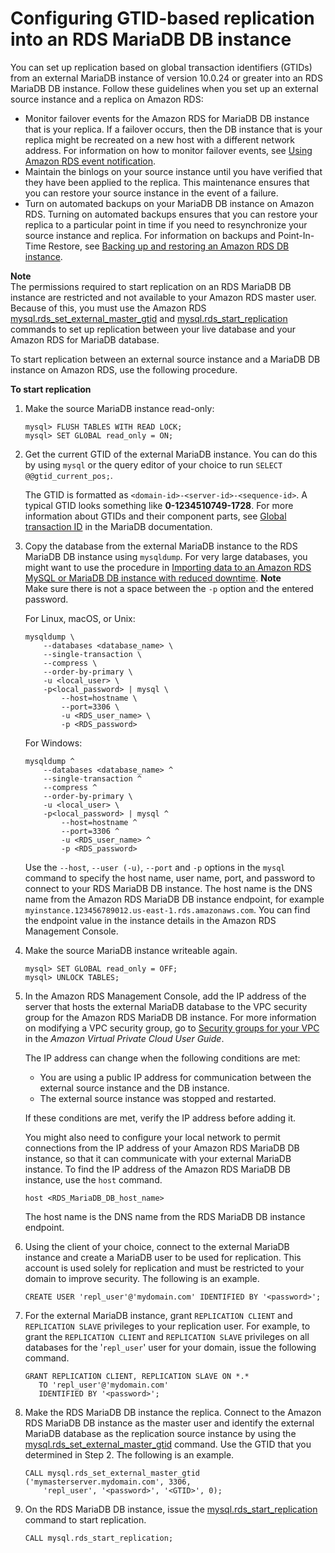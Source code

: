 # Configuring GTID\-based replication into an RDS MariaDB DB instance<a name="MariaDB.Procedural.Replication.GTID"></a>

You can set up replication based on global transaction identifiers \(GTIDs\) from an external MariaDB instance of version 10\.0\.24 or greater into an RDS MariaDB DB instance\. Follow these guidelines when you set up an external source instance and a replica on Amazon RDS:
+ Monitor failover events for the Amazon RDS for MariaDB DB instance that is your replica\. If a failover occurs, then the DB instance that is your replica might be recreated on a new host with a different network address\. For information on how to monitor failover events, see [Using Amazon RDS event notification](USER_Events.md)\.
+ Maintain the binlogs on your source instance until you have verified that they have been applied to the replica\. This maintenance ensures that you can restore your source instance in the event of a failure\.
+ Turn on automated backups on your MariaDB DB instance on Amazon RDS\. Turning on automated backups ensures that you can restore your replica to a particular point in time if you need to resynchronize your source instance and replica\. For information on backups and Point\-In\-Time Restore, see [Backing up and restoring an Amazon RDS DB instance](CHAP_CommonTasks.BackupRestore.md)\.

**Note**  
The permissions required to start replication on an RDS MariaDB DB instance are restricted and not available to your Amazon RDS master user\. Because of this, you must use the Amazon RDS [mysql\.rds\_set\_external\_master\_gtid](mysql_rds_set_external_master_gtid.md) and [mysql\.rds\_start\_replication](mysql_rds_start_replication.md) commands to set up replication between your live database and your Amazon RDS for MariaDB database\. 

To start replication between an external source instance and a MariaDB DB instance on Amazon RDS, use the following procedure\. <a name="MariaDB.Procedural.Importing.External.Repl.Procedure"></a>

**To start replication**

1. Make the source MariaDB instance read\-only:

   ```
   mysql> FLUSH TABLES WITH READ LOCK;
   mysql> SET GLOBAL read_only = ON;
   ```

1. Get the current GTID of the external MariaDB instance\. You can do this by using `mysql` or the query editor of your choice to run `SELECT @@gtid_current_pos;`\. 

   The GTID is formatted as `<domain-id>-<server-id>-<sequence-id>`\. A typical GTID looks something like **0\-1234510749\-1728**\. For more information about GTIDs and their component parts, see [Global transaction ID](http://mariadb.com/kb/en/mariadb/global-transaction-id/) in the MariaDB documentation\. 

1. Copy the database from the external MariaDB instance to the RDS MariaDB DB instance using `mysqldump`\. For very large databases, you might want to use the procedure in [Importing data to an Amazon RDS MySQL or MariaDB DB instance with reduced downtime](MySQL.Procedural.Importing.NonRDSRepl.md)\. 
**Note**  
Make sure there is not a space between the `-p` option and the entered password\. 

   For Linux, macOS, or Unix:

   ```
   mysqldump \
       --databases <database_name> \
       --single-transaction \
       --compress \
       --order-by-primary \
       -u <local_user> \
       -p<local_password> | mysql \
           --host=hostname \
           --port=3306 \
           -u <RDS_user_name> \
           -p <RDS_password>
   ```

   For Windows:

   ```
   mysqldump ^
       --databases <database_name> ^
       --single-transaction ^
       --compress ^
       --order-by-primary \
       -u <local_user> \
       -p<local_password> | mysql ^
           --host=hostname ^
           --port=3306 ^
           -u <RDS_user_name> ^
           -p <RDS_password>
   ```

   Use the `--host`, `--user (-u)`, `--port` and `-p` options in the `mysql` command to specify the host name, user name, port, and password to connect to your RDS MariaDB DB instance\. The host name is the DNS name from the Amazon RDS MariaDB DB instance endpoint, for example `myinstance.123456789012.us-east-1.rds.amazonaws.com`\. You can find the endpoint value in the instance details in the Amazon RDS Management Console\. 

1. Make the source MariaDB instance writeable again\.

   ```
   mysql> SET GLOBAL read_only = OFF;
   mysql> UNLOCK TABLES;
   ```

1. In the Amazon RDS Management Console, add the IP address of the server that hosts the external MariaDB database to the VPC security group for the Amazon RDS MariaDB DB instance\. For more information on modifying a VPC security group, go to [Security groups for your VPC](https://docs.aws.amazon.com/vpc/latest/userguide/VPC_SecurityGroups.html) in the *Amazon Virtual Private Cloud User Guide*\. 

   The IP address can change when the following conditions are met:
   + You are using a public IP address for communication between the external source instance and the DB instance\.
   + The external source instance was stopped and restarted\.

   If these conditions are met, verify the IP address before adding it\.

   You might also need to configure your local network to permit connections from the IP address of your Amazon RDS MariaDB DB instance, so that it can communicate with your external MariaDB instance\. To find the IP address of the Amazon RDS MariaDB DB instance, use the `host` command\.

   ```
   host <RDS_MariaDB_DB_host_name>
   ```

   The host name is the DNS name from the RDS MariaDB DB instance endpoint\. 

1. Using the client of your choice, connect to the external MariaDB instance and create a MariaDB user to be used for replication\. This account is used solely for replication and must be restricted to your domain to improve security\. The following is an example\.

   ```
   CREATE USER 'repl_user'@'mydomain.com' IDENTIFIED BY '<password>';
   ```

1. For the external MariaDB instance, grant `REPLICATION CLIENT` and `REPLICATION SLAVE` privileges to your replication user\. For example, to grant the `REPLICATION CLIENT` and `REPLICATION SLAVE` privileges on all databases for the '`repl_user`' user for your domain, issue the following command\.

   ```
   GRANT REPLICATION CLIENT, REPLICATION SLAVE ON *.* 
      TO 'repl_user'@'mydomain.com' 
      IDENTIFIED BY '<password>';
   ```

1. Make the RDS MariaDB DB instance the replica\. Connect to the Amazon RDS MariaDB DB instance as the master user and identify the external MariaDB database as the replication source instance by using the [mysql\.rds\_set\_external\_master\_gtid](mysql_rds_set_external_master_gtid.md) command\. Use the GTID that you determined in Step 2\. The following is an example\.

   ```
   CALL mysql.rds_set_external_master_gtid ('mymasterserver.mydomain.com', 3306,
       'repl_user', '<password>', '<GTID>', 0);
   ```

1. On the RDS MariaDB DB instance, issue the [mysql\.rds\_start\_replication](mysql_rds_start_replication.md) command to start replication\. 

   ```
   CALL mysql.rds_start_replication; 
   ```